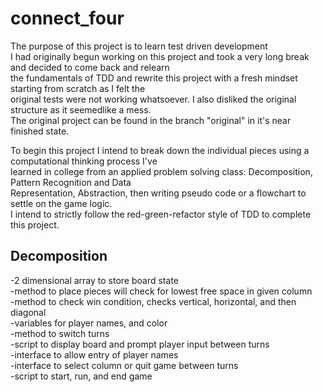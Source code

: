 # connect_four  
  
The purpose of this project is to learn test driven development  
I had originally begun working on this project and took a very long break and decided to come back and relearn  
the fundamentals of TDD and rewrite this project with a fresh mindset starting from scratch as I felt the  
original tests were not working whatsoever. I also disliked the original structure as it seemedlike a mess.  
The original project can be found in the branch "original" in it's near finished state.  
  
To begin this project I intend to break down the individual pieces using a computational thinking process I've  
learned in college from an applied problem solving class: Decomposition, Pattern Recognition and Data  
Representation, Abstraction, then writing pseudo code or a flowchart to settle on the game logic.  
I intend to strictly follow the red-green-refactor style of TDD to complete this project.  
  
## Decomposition  

-2 dimensional array to store board state  
-method to place pieces will check for lowest free space in given column  
-method to check win condition, checks vertical, horizontal, and then diagonal  
-variables for player names, and color  
-method to switch turns  
-script to display board and prompt player input between turns  
-interface to allow entry of player names  
-interface to select column or quit game between turns  
-script to start, run, and end game  
